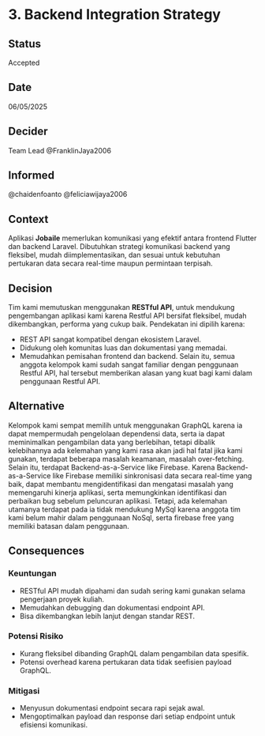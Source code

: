 # 3. Backend Integration Strategy

## Status
Accepted

## Date
06/05/2025

## Decider
Team Lead @FranklinJaya2006

## Informed
@chaidenfoanto @feliciawijaya2006

## Context
Aplikasi **Jobaile** memerlukan komunikasi yang efektif antara frontend Flutter dan backend Laravel. Dibutuhkan strategi komunikasi backend yang fleksibel, mudah diimplementasikan, dan sesuai untuk kebutuhan pertukaran data secara real-time maupun permintaan terpisah.

## Decision
Tim kami memutuskan menggunakan **RESTful API**, untuk mendukung pengembangan aplikasi kami karena Restful API bersifat fleksibel, mudah dikembangkan, performa yang cukup baik. Pendekatan ini dipilih karena:
- REST API sangat kompatibel dengan ekosistem Laravel.
- Didukung oleh komunitas luas dan dokumentasi yang memadai.
- Memudahkan pemisahan frontend dan backend.
Selain itu, semua anggota kelompok kami sudah sangat familiar dengan penggunaan Restful API, hal tersebut memberikan alasan yang kuat bagi kami dalam penggunaan Restful API. 

## Alternative
Kelompok kami sempat memilih untuk menggunakan GraphQL karena ia dapat mempermudah pengelolaan dependensi data, serta ia dapat meminimalkan pengambilan data yang berlebihan, tetapi dibalik kelebihannya ada kelemahan yang kami rasa akan jadi hal fatal jika kami gunakan, terdapat beberapa masalah keamanan, masalah over-fetching. Selain itu, terdapat Backend-as-a-Service like Firebase. Karena Backend-as-a-Service like Firebase memiliki sinkronisasi data secara real-time yang baik, dapat membantu mengidentifikasi dan mengatasi masalah yang memengaruhi kinerja aplikasi, serta memungkinkan identifikasi dan perbaikan bug sebelum peluncuran aplikasi. Tetapi, ada kelemahan utamanya terdapat pada ia tidak mendukung MySql karena anggota tim kami belum mahir dalam penggunaan NoSql, serta firebase free yang memiliki batasan dalam penggunaan.

## Consequences

### Keuntungan
- RESTful API mudah dipahami dan sudah sering kami gunakan selama pengerjaan proyek kuliah.
- Memudahkan debugging dan dokumentasi endpoint API.
- Bisa dikembangkan lebih lanjut dengan standar REST.

### Potensi Risiko
- Kurang fleksibel dibanding GraphQL dalam pengambilan data spesifik.
- Potensi overhead karena pertukaran data tidak seefisien payload GraphQL.

### Mitigasi
- Menyusun dokumentasi endpoint secara rapi sejak awal.
- Mengoptimalkan payload dan response dari setiap endpoint untuk efisiensi komunikasi.